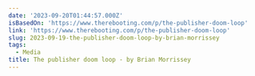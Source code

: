```yaml
---
date: '2023-09-20T01:44:57.000Z'
isBasedOn: 'https://www.therebooting.com/p/the-publisher-doom-loop'
link: 'https://www.therebooting.com/p/the-publisher-doom-loop'
slug: 2023-09-19-the-publisher-doom-loop-by-brian-morrissey
tags:
  - Media
title: The publisher doom loop - by Brian Morrissey
---
```


